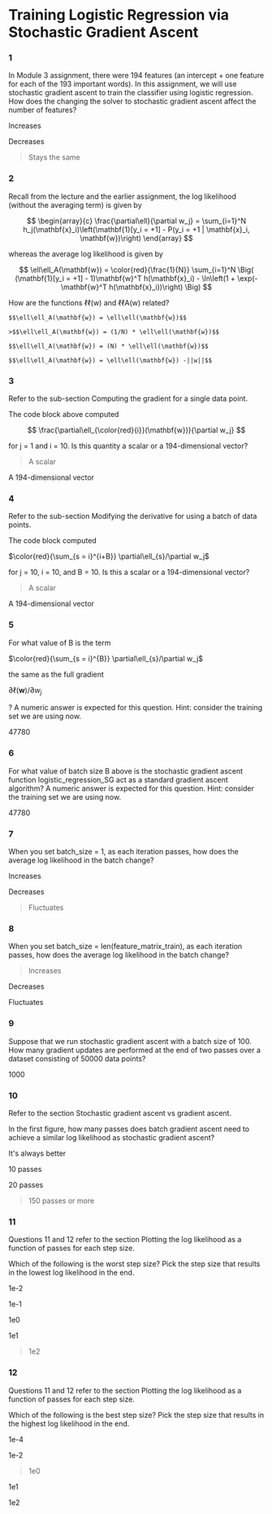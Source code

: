 # Training Logistic Regression via Stochastic Gradient Ascent

### 1

In Module 3 assignment, there were 194 features (an intercept + one feature for each of the 193 important words). In this assignment, we will use stochastic gradient ascent to train the classifier using logistic regression. How does the changing the solver to stochastic gradient ascent affect the number of features?


Increases


Decreases


>Stays the same

### 2

Recall from the lecture and the earlier assignment, the log likelihood (without the averaging term) is given by

  $$
  \begin{array}{c}
    \frac{\partial\ell}{\partial w_j} = \sum_{i=1}^N h_j(\mathbf{x}_i)\left(\mathbf{1}[y_i = +1] - P(y_i = +1 | \mathbf{x}_i, \mathbf{w})\right)
 \end{array}
  $$

whereas the average log likelihood is given by

$$
   \ell\ell_A(\mathbf{w}) = \color{red}{\frac{1}{N}} \sum_{i=1}^N \Big( (\mathbf{1}[y_i = +1] - 1)\mathbf{w}^T h(\mathbf{x}_i) - \ln\left(1 + \exp(-\mathbf{w}^T h(\mathbf{x}_i))\right) \Big) 
$$

How are the functions ℓℓ(w) and ℓℓA(w) related?
```
$$\ell\ell_A(\mathbf{w}) = \ell\ell(\mathbf{w})$$

>$$\ell\ell_A(\mathbf{w}) = (1/N) * \ell\ell(\mathbf{w})$$

$$\ell\ell_A(\mathbf{w}) = (N) * \ell\ell(\mathbf{w})$$

$$\ell\ell_A(\mathbf{w}) = \ell\ell(\mathbf{w}) -||w||$$
```

### 3

Refer to the sub-section Computing the gradient for a single data point.

The code block above computed

$$
\frac{\partial\ell_{\color{red}{i}}(\mathbf{w})}{\partial w_j}
$$

for j = 1 and i = 10. Is this quantity a scalar or a 194-dimensional vector?


>A scalar


A 194-dimensional vector

### 4

Refer to the sub-section Modifying the derivative for using a batch of data points.

The code block computed

$\color{red}{\sum_{s = i}^{i+B}} \partial\ell_{s}/\partial w_j$

for j = 10, i = 10, and B = 10. Is this a scalar or a 194-dimensional vector?

>A scalar


A 194-dimensional vector

### 5

For what value of B is the term

$\color{red}{\sum_{s = i}^{B}} \partial\ell_{s}/\partial w_j$

the same as the full gradient

$\partial\ell(\mathbf{w})/{\partial w_j}$

? A numeric answer is expected for this question. Hint: consider the training set we are using now.


47780

### 6

For what value of batch size B above is the stochastic gradient ascent function logistic_regression_SG act as a standard gradient ascent algorithm? A numeric answer is expected for this question. Hint: consider the training set we are using now.


47780

### 7

When you set batch_size = 1, as each iteration passes, how does the average log likelihood in the batch change?


Increases


Decreases


>Fluctuates

### 8

When you set batch_size = len(feature_matrix_train), as each iteration passes, how does the average log likelihood in the batch change?


>Increases


Decreases


Fluctuates

### 9

Suppose that we run stochastic gradient ascent with a batch size of 100. How many gradient updates are performed at the end of two passes over a dataset consisting of 50000 data points?


1000

### 10

Refer to the section Stochastic gradient ascent vs gradient ascent.

In the first figure, how many passes does batch gradient ascent need to achieve a similar log likelihood as stochastic gradient ascent?


It's always better


10 passes


20 passes


>150 passes or more

### 11

Questions 11 and 12 refer to the section Plotting the log likelihood as a function of passes for each step size.

Which of the following is the worst step size? Pick the step size that results in the lowest log likelihood in the end.


1e-2


1e-1


1e0


1e1


>1e2

### 12

Questions 11 and 12 refer to the section Plotting the log likelihood as a function of passes for each step size.

Which of the following is the best step size? Pick the step size that results in the highest log likelihood in the end.


1e-4


1e-2


>1e0


1e1


1e2
